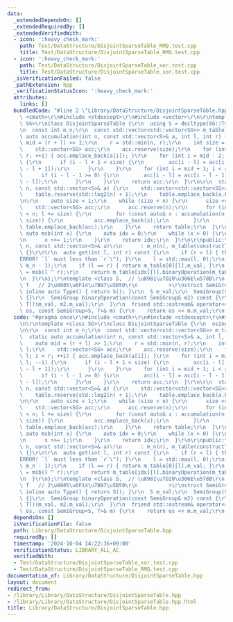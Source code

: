 ```yaml
---
data:
  _extendedDependsOn: []
  _extendedRequiredBy: []
  _extendedVerifiedWith:
  - icon: ':heavy_check_mark:'
    path: Test/DataStructure/DisjointSparseTable_RMQ.test.cpp
    title: Test/DataStructure/DisjointSparseTable_RMQ.test.cpp
  - icon: ':heavy_check_mark:'
    path: Test/DataStructure/DisjointSparseTable_xor.test.cpp
    title: Test/DataStructure/DisjointSparseTable_xor.test.cpp
  _isVerificationFailed: false
  _pathExtension: hpp
  _verificationStatusIcon: ':heavy_check_mark:'
  attributes:
    links: []
  bundledCode: "#line 2 \"Library/DataStructure/DisjointSparseTable.hpp\"\n#include\
    \ <cmath>\r\n#include <stdexcept>\r\n#include <vector>\r\n\r\ntemplate <class\
    \ SG>\r\nclass DisjointSparseTable {\r\n  using S = decltype(SG::Type());\r\n\r\
    \n  const int m_n;\r\n  const std::vector<std::vector<SG>> m_table;\r\n\r\n  static\
    \ auto accumulation(int n, const std::vector<S>& a, int l, int r) {\r\n    auto\
    \ mid = (r + l) >> 1;\r\n    r = std::min(n, r);\r\n    int size = r - l;\r\n\
    \    std::vector<SG> acc;\r\n    acc.reserve(size);\r\n    for (int i = l; i <\
    \ r; ++i) { acc.emplace_back(a[i]); }\r\n    for (int i = mid - 2; i >= l; --i)\
    \ {\r\n      if (i - l + 1 < size) {\r\n        acc[i - l] = acc[i - l].binaryOperation(acc[i\
    \ - l + 1]);\r\n      }\r\n    }\r\n    for (int i = mid + 1; i < r; ++i) {\r\n\
    \      if (i - l - 1 >= 0) {\r\n        acc[i - l] = acc[i - l - 1].binaryOperation(acc[i\
    \ - l]);\r\n      }\r\n    }\r\n    return acc;\r\n  }\r\n\r\n  static auto constructTable(int\
    \ n, const std::vector<S>& a) {\r\n    std::vector<std::vector<SG>> table;\r\n\
    \    table.reserve(std::log2(n) + 1);\r\n    table.emplace_back(a.begin(), a.end());\r\
    \n\r\n    auto size = 1;\r\n    while (size < n) {\r\n      size <<= 1;\r\n  \
    \    std::vector<SG> acc;\r\n      acc.reserve(n);\r\n      for (int l = 0; l\
    \ < n; l += size) {\r\n        for (const auto& x : accumulation(n, a, l, l +\
    \ size)) {\r\n          acc.emplace_back(x);\r\n        }\r\n      }\r\n     \
    \ table.emplace_back(acc);\r\n    }\r\n    return table;\r\n  }\r\n\r\n  static\
    \ auto msb(int x) {\r\n    auto idx = 0;\r\n    while (x > 0) {\r\n      ++idx;\r\
    \n      x >>= 1;\r\n    }\r\n    return idx;\r\n  }\r\n\r\npublic:\r\n  DisjointSparseTable(int\
    \ n, const std::vector<S>& a)\r\n      : m_n(n), m_table(constructTable(n, a))\
    \ {}\r\n\r\n  auto get(int l, int r) const {\r\n    if (r < l) { throw std::runtime_error(\"\
    ERROR! `l` must less than `r`\"); }\r\n    l = std::max(l, 0);\r\n    r = std::min(r,\
    \ m_n - 1);\r\n    if (l == r) { return m_table[0][l].m_val; }\r\n    auto idx\
    \ = msb(l ^ r);\r\n    return m_table[idx][l].binaryOperation(m_table[idx][r]).m_val;\r\
    \n  }\r\n};\r\ntemplate <class S,  // \u8981\u7D20\u306E\u578B\r\n          class\
    \ T   // 2\u9805\u6F14\u7B97\u5B50\r\n          >\r\nstruct SemiGroup {\r\n  static\
    \ inline auto Type() { return S(); }\r\n  S m_val;\r\n  SemiGroup(S val) : m_val(val)\
    \ {}\r\n  SemiGroup binaryOperation(const SemiGroup& m2) const {\r\n    return\
    \ T()(m_val, m2.m_val);\r\n  }\r\n  friend std::ostream& operator<<(std::ostream&\
    \ os, const SemiGroup<S, T>& m) {\r\n    return os << m.m_val;\r\n  }\r\n};\r\n"
  code: "#pragma once\r\n#include <cmath>\r\n#include <stdexcept>\r\n#include <vector>\r\
    \n\r\ntemplate <class SG>\r\nclass DisjointSparseTable {\r\n  using S = decltype(SG::Type());\r\
    \n\r\n  const int m_n;\r\n  const std::vector<std::vector<SG>> m_table;\r\n\r\n\
    \  static auto accumulation(int n, const std::vector<S>& a, int l, int r) {\r\n\
    \    auto mid = (r + l) >> 1;\r\n    r = std::min(n, r);\r\n    int size = r -\
    \ l;\r\n    std::vector<SG> acc;\r\n    acc.reserve(size);\r\n    for (int i =\
    \ l; i < r; ++i) { acc.emplace_back(a[i]); }\r\n    for (int i = mid - 2; i >=\
    \ l; --i) {\r\n      if (i - l + 1 < size) {\r\n        acc[i - l] = acc[i - l].binaryOperation(acc[i\
    \ - l + 1]);\r\n      }\r\n    }\r\n    for (int i = mid + 1; i < r; ++i) {\r\n\
    \      if (i - l - 1 >= 0) {\r\n        acc[i - l] = acc[i - l - 1].binaryOperation(acc[i\
    \ - l]);\r\n      }\r\n    }\r\n    return acc;\r\n  }\r\n\r\n  static auto constructTable(int\
    \ n, const std::vector<S>& a) {\r\n    std::vector<std::vector<SG>> table;\r\n\
    \    table.reserve(std::log2(n) + 1);\r\n    table.emplace_back(a.begin(), a.end());\r\
    \n\r\n    auto size = 1;\r\n    while (size < n) {\r\n      size <<= 1;\r\n  \
    \    std::vector<SG> acc;\r\n      acc.reserve(n);\r\n      for (int l = 0; l\
    \ < n; l += size) {\r\n        for (const auto& x : accumulation(n, a, l, l +\
    \ size)) {\r\n          acc.emplace_back(x);\r\n        }\r\n      }\r\n     \
    \ table.emplace_back(acc);\r\n    }\r\n    return table;\r\n  }\r\n\r\n  static\
    \ auto msb(int x) {\r\n    auto idx = 0;\r\n    while (x > 0) {\r\n      ++idx;\r\
    \n      x >>= 1;\r\n    }\r\n    return idx;\r\n  }\r\n\r\npublic:\r\n  DisjointSparseTable(int\
    \ n, const std::vector<S>& a)\r\n      : m_n(n), m_table(constructTable(n, a))\
    \ {}\r\n\r\n  auto get(int l, int r) const {\r\n    if (r < l) { throw std::runtime_error(\"\
    ERROR! `l` must less than `r`\"); }\r\n    l = std::max(l, 0);\r\n    r = std::min(r,\
    \ m_n - 1);\r\n    if (l == r) { return m_table[0][l].m_val; }\r\n    auto idx\
    \ = msb(l ^ r);\r\n    return m_table[idx][l].binaryOperation(m_table[idx][r]).m_val;\r\
    \n  }\r\n};\r\ntemplate <class S,  // \u8981\u7D20\u306E\u578B\r\n          class\
    \ T   // 2\u9805\u6F14\u7B97\u5B50\r\n          >\r\nstruct SemiGroup {\r\n  static\
    \ inline auto Type() { return S(); }\r\n  S m_val;\r\n  SemiGroup(S val) : m_val(val)\
    \ {}\r\n  SemiGroup binaryOperation(const SemiGroup& m2) const {\r\n    return\
    \ T()(m_val, m2.m_val);\r\n  }\r\n  friend std::ostream& operator<<(std::ostream&\
    \ os, const SemiGroup<S, T>& m) {\r\n    return os << m.m_val;\r\n  }\r\n};\r\n"
  dependsOn: []
  isVerificationFile: false
  path: Library/DataStructure/DisjointSparseTable.hpp
  requiredBy: []
  timestamp: '2024-10-04 14:22:36+09:00'
  verificationStatus: LIBRARY_ALL_AC
  verifiedWith:
  - Test/DataStructure/DisjointSparseTable_xor.test.cpp
  - Test/DataStructure/DisjointSparseTable_RMQ.test.cpp
documentation_of: Library/DataStructure/DisjointSparseTable.hpp
layout: document
redirect_from:
- /library/Library/DataStructure/DisjointSparseTable.hpp
- /library/Library/DataStructure/DisjointSparseTable.hpp.html
title: Library/DataStructure/DisjointSparseTable.hpp
---
```

